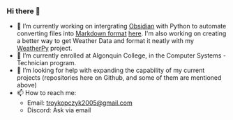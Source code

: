 ### Hi there 👋

- 🔭 I’m currently working on intergrating [Obsidian](https://www.obsidian.md) with Python to automate converting files into [Markdown format](https://en.wikipedia.org/wiki/Markdown) [here](https://github.com/tmgkopczyk/pysidian). I'm also working on creating a better way to get Weather Data and format it neatly with my [WeatherPy](https://github.com/tmgkopczyk/WeatherPy) project.
- 🌱 I’m currently enrolled at Algonquin College, in the Computer Systems - Technician program.
- 🤔 I’m looking for help with expanding the capability of my current projects (repositories here on Github, and some of them are mentioned above)
- 📫 How to reach me:
  - Email: [troykopczyk2005@gmail.com](mailto:troykopczyk2005@gmail.com)
  - Discord: Ask via email
